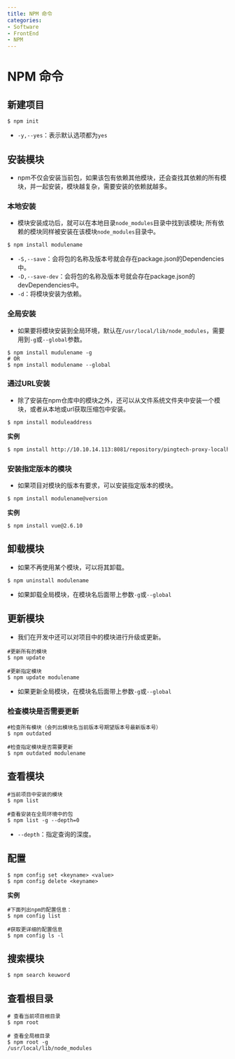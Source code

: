 ```yaml
---
title: NPM 命令
categories:
- Software
- FrontEnd
- NPM
---
```

# NPM 命令

## 新建项目

```shell
$ npm init
```

- `-y,--yes`：表示默认选项都为`yes`

## 安装模块

- npm不仅会安装当前包，如果该包有依赖其他模块，还会查找其依赖的所有模块，并一起安装，模块越复杂，需要安装的依赖就越多。

### 本地安装

- 模块安装成功后，就可以在本地目录`node_modules`目录中找到该模块; 所有依赖的模块同样被安装在该模块`node_modules`目录中。

```shell
$ npm install modulename
```

- `-S,--save`：会将包的名称及版本号就会存在package.json的Dependencies中。
- `-D,--save-dev`：会将包的名称及版本号就会存在package.json的devDependencies中。
- `-d`：将模块安装为依赖。

### 全局安装

- 如果要将模块安装到全局环境，默认在`/usr/local/lib/node_modules`，需要用到`-g`或`--global`参数。

```shell
$ npm install mudulename -g
# OR
$ npm install modulename --global
```

### 通过URL安装

- 除了安装在npm仓库中的模块之外，还可以从文件系统文件夹中安装一个模块，或者从本地或url获取压缩包中安装。

```shell
$ npm install moduleaddress
```

**实例**

```bash
$ npm install http://10.10.14.113:8081/repository/pingtech-proxy-localhost/node-sass/-/node-sass-4.14.1.tgz
```

### 安装指定版本的模块

- 如果项目对模块的版本有要求，可以安装指定版本的模块。

```shell
$ npm install modulename@version
```

**实例**

```
$ npm install vue@2.6.10
```

## 卸载模块

- 如果不再使用某个模块，可以将其卸载。

```shell
$ npm uninstall modulename
```

- 如果卸载全局模块，在模块名后面带上参数`-g`或`--global`

## 更新模块

- 我们在开发中还可以对项目中的模块进行升级或更新。

```shell
#更新所有的模块
$ npm update

#更新指定模块
$ npm update modulename
```

- 如果更新全局模块，在模块名后面带上参数`-g`或`--global`

### 检查模块是否需要更新

```shell
#检查所有模块（会列出模块名当前版本号期望版本号最新版本号）
$ npm outdated

#检查指定模块是否需要更新
$ npm outdated modulename
```

## 查看模块

```shell
#当前项目中安装的模块
$ npm list

#查看安装在全局环境中的包
$ npm list -g --depth=0
```

- `--depth`：指定查询的深度。

## 配置

```shell
$ npm config set <keyname> <value>
$ npm config delete <keyname>
```

**实例**

```shell
#下面列出npm的配置信息：
$ npm config list

#获取更详细的配置信息
$ npm config ls -l
```

## 搜索模块

```shell
$ npm search keuword
```

## 查看根目录

```shell
# 查看当前项目根目录
$ npm root

# 查看全局根目录
$ npm root -g
/usr/local/lib/node_modules
```

